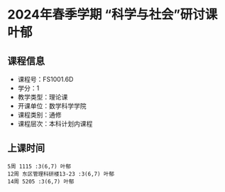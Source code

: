 # 2024年春季学期 “科学与社会”研讨课 叶郁






## 课程信息

- 课程号：FS1001.6D
- 学分：1
- 教学类型：理论课
- 开课单位：数学科学学院
- 课程类别：通修
- 课程层次：本科计划内课程

## 上课时间

```
5周 1115 :3(6,7) 叶郁
12周 东区管理科研楼13-23 :3(6,7) 叶郁
14周 5205 :3(6,7) 叶郁
```

